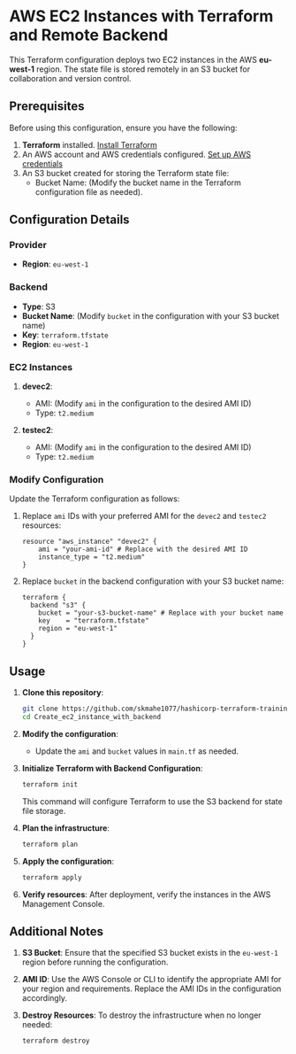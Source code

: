# AWS EC2 Instances with Terraform and Remote Backend

This Terraform configuration deploys two EC2 instances in the AWS **eu-west-1** region. The state file is stored remotely in an S3 bucket for collaboration and version control.

## Prerequisites

Before using this configuration, ensure you have the following:

1. **Terraform** installed. [Install Terraform](https://www.terraform.io/downloads.html)
2. An AWS account and AWS credentials configured. [Set up AWS credentials](https://docs.aws.amazon.com/cli/latest/userguide/cli-configure-files.html)
3. An S3 bucket created for storing the Terraform state file:
   - Bucket Name: (Modify the bucket name in the Terraform configuration file as needed).

## Configuration Details

### Provider
- **Region**: `eu-west-1`

### Backend
- **Type**: S3
- **Bucket Name**: (Modify `bucket` in the configuration with your S3 bucket name)
- **Key**: `terraform.tfstate`
- **Region**: `eu-west-1`

### EC2 Instances
1. **devec2**:
   - AMI: (Modify `ami` in the configuration to the desired AMI ID)
   - Type: `t2.medium`

2. **testec2**:
   - AMI: (Modify `ami` in the configuration to the desired AMI ID)
   - Type: `t2.medium`

### Modify Configuration
Update the Terraform configuration as follows:

1. Replace `ami` IDs with your preferred AMI for the `devec2` and `testec2` resources:
   ```hcl
   resource "aws_instance" "devec2" {
       ami = "your-ami-id" # Replace with the desired AMI ID
       instance_type = "t2.medium"
   }
   ```

2. Replace `bucket` in the backend configuration with your S3 bucket name:
   ```hcl
   terraform {
     backend "s3" {
       bucket = "your-s3-bucket-name" # Replace with your bucket name
       key    = "terraform.tfstate"
       region = "eu-west-1"
     }
   }
   ```

## Usage

1. **Clone this repository**:
   ```bash
   git clone https://github.com/skmahe1077/hashicorp-terraform-training-code.git
   cd Create_ec2_instance_with_backend
   ```

2. **Modify the configuration**:
   - Update the `ami` and `bucket` values in `main.tf` as needed.

3. **Initialize Terraform with Backend Configuration**:
   ```bash
   terraform init
   ```
   This command will configure Terraform to use the S3 backend for state file storage.

4. **Plan the infrastructure**:
   ```bash
   terraform plan
   ```

5. **Apply the configuration**:
   ```bash
   terraform apply
   ```

6. **Verify resources**:
   After deployment, verify the instances in the AWS Management Console.

## Additional Notes

1. **S3 Bucket**:
   Ensure that the specified S3 bucket exists in the `eu-west-1` region before running the configuration.

2. **AMI ID**:
   Use the AWS Console or CLI to identify the appropriate AMI for your region and requirements. Replace the AMI IDs in the configuration accordingly.

3. **Destroy Resources**:
   To destroy the infrastructure when no longer needed:
   ```bash
   terraform destroy
   ```
